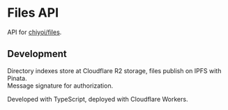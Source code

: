 # Files API
API for [chiyoi/files](https://github.com/chiyoi/files).

## Development
Directory indexes store at Cloudflare R2 storage, files publish on IPFS with Pinata.\
Message signature for authorization.

Developed with TypeScript, deployed with Cloudflare Workers.
